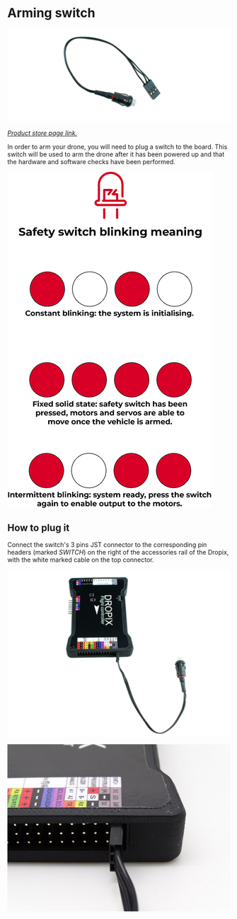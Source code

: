 # Arming switch

![](../.gitbook/assets/arming-switch-drotek.png)

[_Product store page link._](https://store.drotek.com/accessories/490-254-led-pushbutton-switch.html#/108-cable-dropix)

In order to arm your drone, you will need to plug a switch to the board. This switch will be used to arm the drone after it has been powered up and that the hardware and software checks have been performed.

![](../.gitbook/assets/blink-switch.png)

## How to plug it

Connect the switch's 3 pins JST connector to the corresponding pin headers \(marked _SWITCH_\) on the right of the accessories rail of the Dropix, with the white marked cable on the top connector.

![](../.gitbook/assets/dropix-plug-to-arming-switch-drotek.png)

![](../.gitbook/assets/switch1.jpg)

